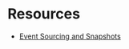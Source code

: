 # Resources

 * [Event Sourcing and Snapshots](https://blog.jonathanoliver.com/event-sourcing-and-snapshots/)
